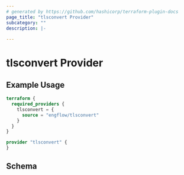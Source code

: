```yaml
---
# generated by https://github.com/hashicorp/terraform-plugin-docs
page_title: "tlsconvert Provider"
subcategory: ""
description: |-
  
---
```


# tlsconvert Provider



## Example Usage

```terraform
terraform {
  required_providers {
    tlsconvert = {
      source = "engflow/tlsconvert"
    }
  }
}

provider "tlsconvert" {
}
```

<!-- schema generated by tfplugindocs -->
## Schema
